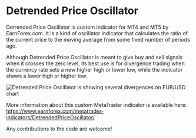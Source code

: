 # Detrended Price Oscillator

Detrended Price Oscillator is custom indicator for MT4 and MT5 by EarnForex.com. It is a kind of oscillator indicator that calculates the ratio of the current price to the moving average from some fixed number of periods ago.

Although Detrended Price Oscillator is meant to give buy and sell signals when it crosses the zero level, its best use is for divergence trading when the currency rate sets a new higher high or lower low, while the indicator shows a lower high or higher low.

![Detrended Price Oscillator is showing several divergences on EUR/USD chart](https://github.com/EarnForex/DetrendedPriceOscillator/blob/main/README_Images/detrended-price-oscillator-mt5-eurusd-example.png)

More information about this custom MetaTrader indicator is available here:
https://www.earnforex.com/metatrader-indicators/DetrendedPriceOscillator/

Any contributions to the code are welcome!

